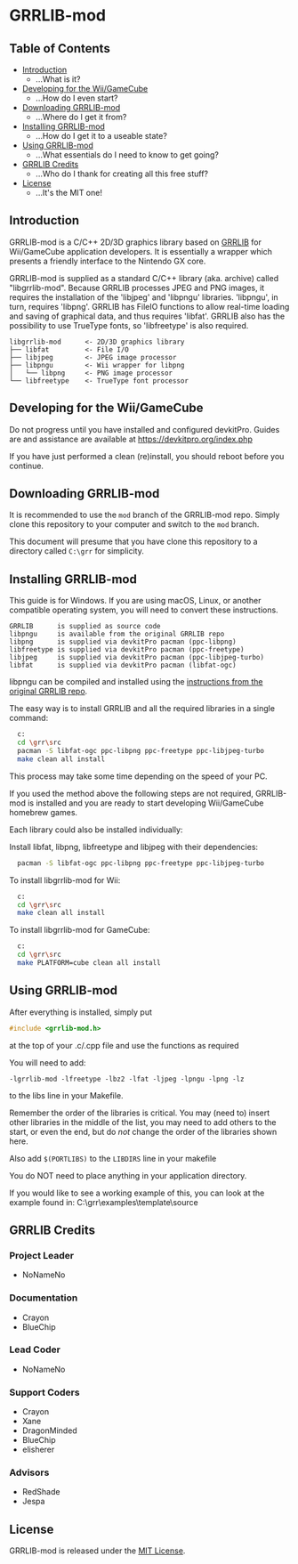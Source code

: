 # GRRLIB-mod
## Table of Contents
* [Introduction](#introduction)
  * ...What is it?
* [Developing for the Wii/GameCube](#developing-for-the-wiigamecube)
  * ...How do I even start?
* [Downloading GRRLIB-mod](#downloading-grrlib-mod)
  * ...Where do I get it from?
* [Installing GRRLIB-mod](#installing-grrlib-mod)
  * ...How do I get it to a useable state?
* [Using GRRLIB-mod](#using-grrlib-mod)
  * ...What essentials do I need to know to get going?
* [GRRLIB Credits](#grrlib-credits)
  * ...Who do I thank for creating all this free stuff?
* [License](#license)
  * ...It's the MIT one!

## Introduction
GRRLIB-mod is a C/C++ 2D/3D graphics library based on [GRRLIB](https://github.com/GRRLIB/GRRLIB) for Wii/GameCube application developers. It is essentially a wrapper which presents a friendly interface to the Nintendo GX core.

GRRLIB-mod is supplied as a standard C/C++ library (aka. archive) called "libgrrlib-mod". Because GRRLIB processes JPEG and PNG images, it requires the installation of the 'libjpeg' and 'libpngu' libraries. 'libpngu', in turn, requires 'libpng'. GRRLIB has FileIO functions to allow real-time loading and saving of graphical data, and thus requires 'libfat'. GRRLIB also has the possibility to use TrueType fonts, so 'libfreetype' is also required.

```
libgrrlib-mod      <- 2D/3D graphics library
├── libfat         <- File I/O
├── libjpeg        <- JPEG image processor
├── libpngu        <- Wii wrapper for libpng
│   └── libpng     <- PNG image processor
└── libfreetype    <- TrueType font processor
```

## Developing for the Wii/GameCube
Do not progress until you have installed and configured devkitPro. Guides are and assistance are available at <https://devkitpro.org/index.php>

If you have just performed a clean (re)install, you should reboot before you continue.

## Downloading GRRLIB-mod
It is recommended to use the `mod` branch of the GRRLIB-mod repo. Simply clone this repository to your computer and switch to the `mod` branch.

This document will presume that you have clone this repository to a directory called  `C:\grr` for simplicity.

## Installing GRRLIB-mod
This guide is for Windows. If you are using macOS, Linux, or another compatible operating system, you will need to convert these instructions.

```text
GRRLIB      is supplied as source code
libpngu     is available from the original GRRLIB repo
libpng      is supplied via devkitPro pacman (ppc-libpng)
libfreetype is supplied via devkitPro pacman (ppc-freetype)
libjpeg     is supplied via devkitPro pacman (ppc-libjpeg-turbo)
libfat      is supplied via devkitPro pacman (libfat-ogc)
```

libpngu can be compiled and installed using the [instructions from the original GRRLIB repo](https://github.com/GRRLIB/GRRLIB#installing-grrlib).

The easy way is to install GRRLIB and all the required libraries in a single command:
```bash
  c:
  cd \grr\src
  pacman -S libfat-ogc ppc-libpng ppc-freetype ppc-libjpeg-turbo
  make clean all install
```

This process may take some time depending on the speed of your PC.

If you used the method above the following steps are not required, GRRLIB-mod is installed and you are ready to start developing Wii/GameCube homebrew games.

Each library could also be installed individually:

Install libfat, libpng, libfreetype and libjpeg with their dependencies:
```bash
  pacman -S libfat-ogc ppc-libpng ppc-freetype ppc-libjpeg-turbo
```

To install libgrrlib-mod for Wii:
```bash
  c:
  cd \grr\src
  make clean all install
```

To install libgrrlib-mod for GameCube:
```bash
  c:
  cd \grr\src
  make PLATFORM=cube clean all install
```

## Using GRRLIB-mod
After everything is installed, simply put
```c
#include <grrlib-mod.h>
```
at the top of your .c/.cpp file and use the functions as required

You will need to add:
```make
-lgrrlib-mod -lfreetype -lbz2 -lfat -ljpeg -lpngu -lpng -lz
```
to the libs line in your Makefile.

Remember the order of the libraries is critical. You may (need to) insert other libraries in the middle of the list, you may need to add others to the start, or even the end, but do *not* change the order of the libraries shown here.

Also add `$(PORTLIBS)` to the `LIBDIRS` line in your makefile

You do NOT need to place anything in your application directory.

If you would like to see a working example of this, you can look at the example found in: C:\grr\examples\template\source

## GRRLIB Credits
### Project Leader
* NoNameNo

### Documentation
* Crayon
* BlueChip

### Lead Coder
* NoNameNo

### Support Coders
* Crayon
* Xane
* DragonMinded
* BlueChip
* elisherer

### Advisors
* RedShade
* Jespa

## License
GRRLIB-mod is released under the [MIT License](LICENSE).
